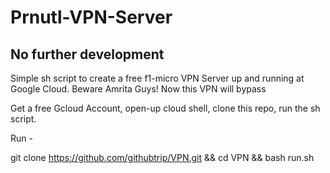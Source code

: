 # Prnutl-VPN-Server

## No further development

Simple sh script to create a free f1-micro VPN Server up and running at Google Cloud. Beware Amrita Guys! Now this VPN will bypass

Get a free Gcloud Account, open-up cloud shell, clone this repo, run the sh script.

Run -

git clone https://github.com/githubtrip/VPN.git && cd VPN && bash run.sh
